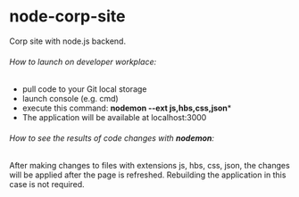 # node-corp-site
Corp site with node.js backend.

###### How to launch on developer workplace:
* pull code to your Git local storage
* launch console (e.g. cmd)
* execute this command: **nodemon --ext js,hbs,css,json*** 
* The application will be available at localhost:3000

###### How to see the results of code changes with ***nodemon***:
After making changes to files with extensions js, hbs, css, json, the changes will be applied after the page is refreshed. Rebuilding the application in this case is not required.
